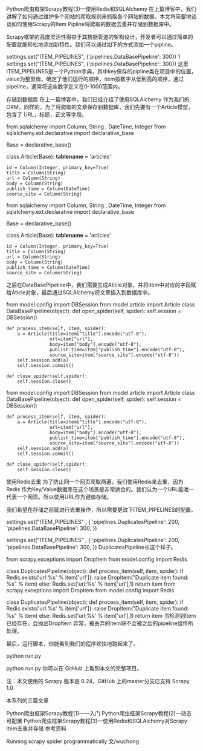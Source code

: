 Python爬虫框架Scrapy教程(3)—使用Redis和SQLAlchemy
在上篇博客中，我们讲解了如何通过维护多个网站的爬取规则来抓取各个网站的数据。本文将简要地谈谈如何使用Scrapy的Item Pipline将爬取的数据去重并存储到数据库中。

Scrapy框架的高度灵活性得益于其数据管道的架构设计，开发者可以通过简单的配置就能轻松地添加新特性。我们可以通过如下的方式添加一个pipline。


settings.set("ITEM_PIPELINES", {'pipelines.DataBasePipeline': 300})
1
settings.set("ITEM_PIPELINES", {'pipelines.DataBasePipeline': 300})
这里ITEM_PIPELINES是一个Python字典，其中key保存的pipline类在项目中的位置，value为整型值，确定了他们运行的顺序，item按数字从低到高的顺序，通过pipeline，通常将这些数字定义在0-1000范围内。

存储到数据库
在上一篇博客中，我们已经介绍了使用SQLAlchemy 作为我们的ORM。同样的，为了将爬取的文章保存到数据库，我们先要有一个Article模型，包含了 URL，标题，正文等字段。


from sqlalchemy import Column, String , DateTime, Integer
from sqlalchemy.ext.declarative import declarative_base

Base = declarative_base()

class Article(Base):
    __tablename__ = 'articles'

    id = Column(Integer, primary_key=True)
    title = Column(String)
    url = Column(String)
    body = Column(String)
    publish_time = Column(DateTime)
    source_site = Column(String)

from sqlalchemy import Column, String , DateTime, Integer
from sqlalchemy.ext.declarative import declarative_base
 
Base = declarative_base()
 
class Article(Base):
    __tablename__ = 'articles'
 
    id = Column(Integer, primary_key=True)
    title = Column(String)
    url = Column(String)
    body = Column(String)
    publish_time = Column(DateTime)
    source_site = Column(String)
之后在DataBasePipeline中，我们需要生成Aticle对象，并将item中对应的字段赋给Aticle对象，最后通过SQLAlchemy将文章插入到数据库中。


from model.config import DBSession
from model.article import Article
class DataBasePipeline(object):
    def open_spider(self, spider):
        self.session = DBSession()

    def process_item(self, item, spider):
        a = Article(title=item["title"].encode("utf-8"),
                    url=item["url"],
                    body=item["body"].encode("utf-8"),
                    publish_time=item["publish_time"].encode("utf-8"),
                    source_site=item["source_site"].encode("utf-8"))
        self.session.add(a)
        self.session.commit()

    def close_spider(self,spider):
        self.session.close()

from model.config import DBSession
from model.article import Article
class DataBasePipeline(object):
    def open_spider(self, spider):
        self.session = DBSession()
 
    def process_item(self, item, spider):
        a = Article(title=item["title"].encode("utf-8"),
                    url=item["url"],
                    body=item["body"].encode("utf-8"),
                    publish_time=item["publish_time"].encode("utf-8"),
                    source_site=item["source_site"].encode("utf-8"))
        self.session.add(a)
        self.session.commit()
 
    def close_spider(self,spider):
        self.session.close()
 

使用Redis去重
为了防止同一个网页爬取两遍，我们使用Redis来去重，因为 Redis 作为Key/Value数据库在这个场景是非常适合的。我们认为一个URL能唯一代表一个网页。所以使用URL作为键值存储。

我们希望在存储之前就进行去重操作，所以需要更改下ITEM_PIPELINES的配置。


settings.set("ITEM_PIPELINES" , {
    'pipelines.DuplicatesPipeline': 200,
    'pipelines.DataBasePipeline': 300,
})

settings.set("ITEM_PIPELINES" , {
    'pipelines.DuplicatesPipeline': 200,
    'pipelines.DataBasePipeline': 300,
})
DuplicatesPipeline长这个样子。


from scrapy.exceptions import DropItem
from model.config import Redis

class DuplicatesPipeline(object):
    def process_item(self, item, spider):
        if Redis.exists('url:%s' % item['url']):
            raise DropItem("Duplicate item found: %s" % item)
        else:
            Redis.set('url:%s' % item['url'],1)
            return item
from scrapy.exceptions import DropItem
from model.config import Redis
 
class DuplicatesPipeline(object):
    def process_item(self, item, spider):
        if Redis.exists('url:%s' % item['url']):
            raise DropItem("Duplicate item found: %s" % item)
        else:
            Redis.set('url:%s' % item['url'],1)
            return item
当检测到Item已经存在，会抛出DropItem 异常，被丢弃的item将不会被之后的pipeline组件所处理。

最后，运行脚本，你能看到我们的程序欢快地跑起来了。


python run.py

python run.py
你可以在 GitHub 上看到本文的完整项目。

注：本文使用的 Scrapy 版本是 0.24，GitHub 上的master分支已支持 Scrapy 1.0

本系列的三篇文章

Python爬虫框架Scrapy教程(1)——入门
Python爬虫框架Scrapy教程(2)—动态可配置
Python爬虫框架Scrapy教程(3)—使用Redis和SQLAlchemy对Scrapy Item去重并存储
参考资料

Running scrapy spider programmatically
文/wuchong
